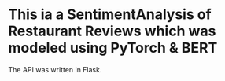 # This ia a SentimentAnalysis of Restaurant Reviews which was modeled using PyTorch & BERT
The API was written in Flask.
